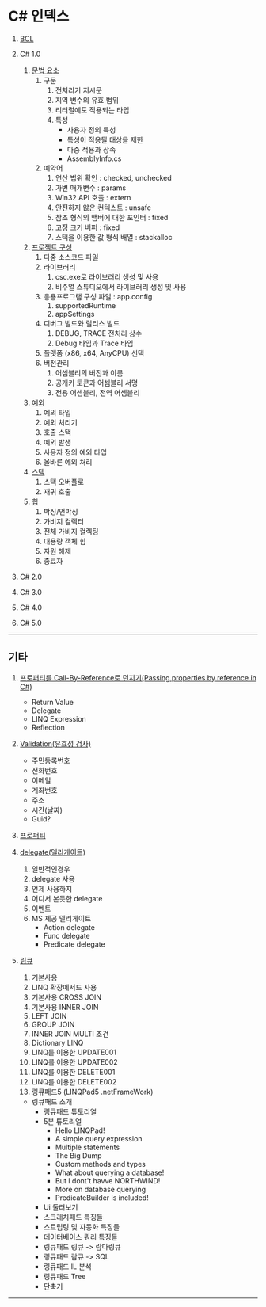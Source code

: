 # C# 인덱스

1. [BCL](bcl_library/bcl_library001.md)

2. C# 1.0
    1. [문법 요소](c1/syntax_elements001.md)
        1. 구문
            1. 전처리기 지시문
            2. 지역 변수의 유효 범위
            3. 리터럴에도 적용되는 타입
            4. 특성
                - 사용자 정의 특성
                - 특성이 적용될 대상을 제한
                - 다중 적용과 상속
                - AssemblyInfo.cs
        2. 예약어
            1. 연산 법위 확인 : checked, unchecked
            2. 가변 매개변수 : params
            3. Win32 API 호출 : extern
            4. 안전하지 않은 컨텍스트 : unsafe
            5. 참조 형식의 맴버에 대한 포인터 : fixed
            6. 고정 크기 버퍼 : fixed
            7. 스택을 이용한 값 형식 배열 : stackalloc
    2. [프로젝트 구성](c1/project_structure001.md)
        1. 다중 소스코드 파일
        2. 라이브러리
            1. csc.exe로 라이브러리 생성 및 사용
            2. 비주얼 스튜디오에서 라이브러리 생성 및 사용
        3. 응용프로그램 구성 파일 : app.config
            1. supportedRuntime
            2. appSettings
        4. 디버그 빌드와 릴리스 빌드
            1. DEBUG, TRACE 전처리 상수
            2. Debug 타입과 Trace 타입
        5. 플랫폼 (x86, x64, AnyCPU) 선택
        6. 버전관리 
            1. 어셈블리의 버전과 이름
            2. 공개키 토큰과 어셈블리 서명
            3. 전용 어셈블리, 전역 어셈블리
    3. [예외](c1/exception001.md)
        1. 예외 타입
        2. 예외 처리기
        3. 호출 스택
        4. 예외 발생
        5. 사용자 정의 예외 타입
        6. 올바른 예외 처리
    4. [스택](c1/stack001.md)    
        1. 스택 오버플로
        2. 재귀 호출
    5. [힙](c1/heap001.md)
        1. 박싱/언박싱
        2. 가비지 컬렉터
        3. 전체 가비지 컬렉팅
        4. 대용량 객체 힙
        5. 자원 해제
        6. 종료자
3. C# 2.0

4. C# 3.0

5. C# 4.0

6. C# 5.0



<hr />

## 기타
1. [프로퍼티를 Call-By-Reference로 던지기(Passing properties by reference in C#)](etc/etc001_call_by_reference.md)
    - Return Value
    - Delegate
    - LINQ Expression
    - Reflection
2. [Validation(유효성 검사)](etc/etc002_validation.md)
	- 주민등록번호
	- 전화번호
	- 이메일
	- 계좌번호
	- 주소
	- 시간(날짜)
	- Guid?
3. [프로퍼티](property/property.md)
4. [delegate(델리게이트)](delegate_and_event/delegate_and_event.md)

    1. 일반적인경우
    2. delegate 사용
    3. 언제 사용하지
    4. 어디서 본듯한 delegate
    5. 이벤트
    6. MS 제공 델리게이트
        - Action<T> delegate
        - Func<T> delegate
        - Predicate<T> delegate

5. [링큐](linq/linq.md)
    1. 기본사용
    2. LINQ 확장메서드 사용
    3. 기본사용 CROSS JOIN
    4. 기본사용 INNER JOIN
    5. LEFT JOIN
    6. GROUP JOIN
    7. INNER JOIN MULTI 조건
    8. Dictionary LINQ
    9. LINQ를 이용한 UPDATE001
    10. LINQ를 이용한 UPDATE002
    11. LINQ를 이용한 DELETE001
    12. LINQ를 이용한 DELETE002
    13. 링큐패드5 (LINQPad5 .netFrameWork)
    - 링큐패드 소개
		- 링큐패드 튜토리얼
		- 5분 튜토리얼
			- Hello LINQPad!
			- A simple query expression
			- Multiple statements
			- The Big Dump
			- Custom methods and types
			- What about querying a database!
			- But I dont't havve NORTHWIND!
			- More on database querying
			- PredicateBuilder is included!
		- Ui 둘러보기
		- 스크래치패드 특징들
		- 스트립팅 및 자동화 특징들
		- 데이터베이스 쿼리 특징들
		- 링큐패드 링큐 -> 람다링큐
		- 링큐패드 람큐 -> SQL
		- 링큐패드 IL 분석
		- 링큐패드 Tree
		- 단축기
_____________________________________________________
















